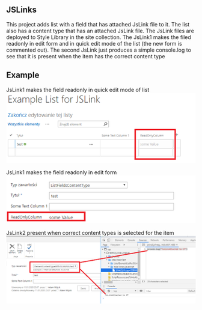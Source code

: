 ## JSLinks

This project adds list with a field that has attached JsLink file to it. The list also has a content type that has an attached JsLink file. The JsLink files are deployed to Style Library in the site collection. The JsLink1 makes the filed readonly in edit form and in quick edit mode of the list (the new form is commented out). The second JsLink just produces a simple console.log to see that it is present when the item has the correct content type

## Example

JsLink1 makes the field readonly in quick edit mode of list
![Create Column](../../../Images/JsLinkScreen1.png	)

JsLink1 makes the field readonly in edit form
![Create Column](../../../Images/JsLinkScreen2.png	)

JsLink2 present when correct content types is selected for the item
![Create Column](../../../Images/JsLinkScreen3.png	)
